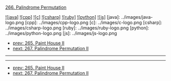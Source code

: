 [266. Palindrome Permutation](https://leetcode.com/problems/palindrome-permutation/)

[![java]](../java/266-palindrome-permutation.md)
[![cpp]](../cpp/266-palindrome-permutation.md)
[![c]](../c/266-palindrome-permutation.md)
[![csharp]](../csharp/266-palindrome-permutation.md)
[![ruby]](../ruby/266-palindrome-permutation.md)
[![python]](../python/266-palindrome-permutation.md)
[![js]](../js/266-palindrome-permutation.md)
[java]: ../images/java-logo.png
[cpp]: ../images/cpp-logo.png
[c]: ../images/c-logo.png
[csharp]: ../images/csharp-logo.png
[ruby]: ../images/ruby-logo.png
[python]: ../images/python-logo.png
[js]: ../images/js-logo.png

- [prev: 265. Paint House II](265-paint-house-ii.md)
- [next: 267. Palindrome Permutation II](267-palindrome-permutation-ii.md)

---



---

- [prev: 265. Paint House II](265-paint-house-ii.md)
- [next: 267. Palindrome Permutation II](267-palindrome-permutation-ii.md)
